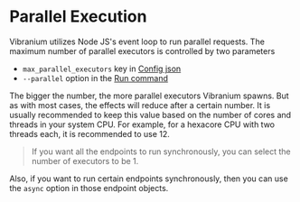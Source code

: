 # Parallel Execution

Vibranium utilizes Node JS's event loop to run parallel requests. The maximum number of parallel executors is controlled by two parameters

 - `max_parallel_executors` key in [Config json](../setup/1.5.config_json.md)
 - `--parallel` option in the [Run command](../cli/2.4.vc_r.md)


The bigger the number, the more parallel executors Vibranium spawns. But as with most cases, the effects will reduce after a certain number. It is usually recommended to keep this value based on the number of cores and threads in your system CPU. For example, for a hexacore CPU with two threads each, it is recommended to use 12.

> If you want all the endpoints to run synchronously, you can select the number of executors to be 1.

Also, if you want to run certain endpoints synchronously, then you can use the `async` option in those endpoint objects.